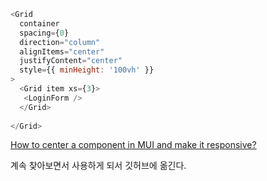 ```javascript
<Grid
  container
  spacing={0}
  direction="column"
  alignItems="center"
  justifyContent="center"
  style={{ minHeight: '100vh' }}
>
  <Grid item xs={3}>
   <LoginForm />
  </Grid>   
   
</Grid>
```

[How to center a component in MUI and make it responsive?](https://stackoverflow.com/questions/50766693/how-to-center-a-component-in-mui-and-make-it-responsive)

계속 찾아보면서 사용하게 되서 깃허브에 옮긴다.
